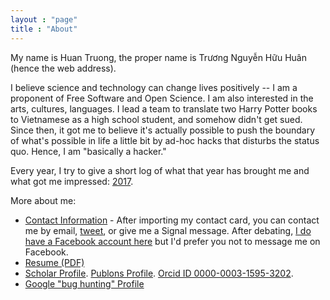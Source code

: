 ```yaml
---
layout : "page"
title : "About"
---
```


My name is Huan Truong, the proper name is Trương Nguyễn Hữu Huân (hence the web address).

I believe science and technology can change lives positively -- I am a proponent of Free Software and Open Science. I am also interested in the arts, cultures, languages. I lead a team to translate two Harry Potter books to Vietnamese as a high school student, and somehow didn't get sued. Since then, it got me to believe it's actually possible to push the boundary of what's possible in life a little bit by ad-hoc hacks that disturbs the status quo. Hence, I am "basically a hacker."

Every year, I try to give a short log of what that year has brought me and what got me impressed: [2017](/posts/favorite-things-2017.html).

More about me:

- [Contact Information](/vc) - After importing my contact card, you can contact me by email, [tweet](https://twitter.com/huant), or give me a Signal message. After debating, [I do have a Facebook account here](https://www.facebook.com/horseradix) but I'd prefer you not to message me on Facebook.
- [Resume (PDF)](/resume.pdf)
- [Scholar Profile](https://scholar.google.com/citations?user=ZTuFnawAAAAJ&hl=en). [Publons Profile](https://publons.com/a/1402833/). [Orcid ID 0000-0003-1595-3202](https://orcid.org/0000-0003-1595-3202).
- [Google "bug hunting" Profile](https://bughunter.withgoogle.com/profile/d5f16dfd-6636-4460-ac1b-24d6c9bbb4b2)
